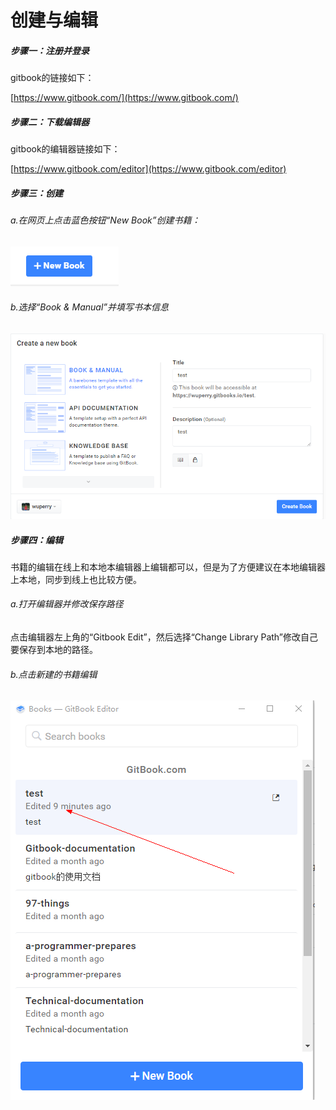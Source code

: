 # 创建与编辑

##### 步骤一：注册并登录

gitbook的链接如下：

[https://www.gitbook.com/](https://www.gitbook.com/)

##### 步骤二：下载编辑器

gitbook的编辑器链接如下：

[https://www.gitbook.com/editor](https://www.gitbook.com/editor)

##### 步骤三：创建

###### a.在网页上点击蓝色按钮“New Book”创建书籍：

![](/assets/import.png)

###### b.选择“Book & Manual”并填写书本信息

![](/assets/import17.png)

##### 步骤四：编辑

书籍的编辑在线上和本地本编辑器上编辑都可以，但是为了方便建议在本地编辑器上本地，同步到线上也比较方便。

###### a.打开编辑器并修改保存路径

点击编辑器左上角的“Gitbook Edit”，然后选择“Change Library Path”修改自己要保存到本地的路径。

###### b.点击新建的书籍编辑

![](/assets/import16.png)



